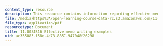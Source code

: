 ```yaml
---
content_type: resource
description: This resource contains information regarding effective memo writing examples.
file: /media/https%3A/open-learning-course-data-rc.s3.amazonaws.com/11-003j-methods-of-policy-analysis-spring-2016/ac355083f58e4d738857947048f26298_MIT11_003JS16_Memo_Writing.pdf
file_type: application/pdf
resourcetype: Document
title: 11.003JS16 Effective memo writing examples
uid: ac355083-f58e-4d73-8857-947048f26298
---
```


